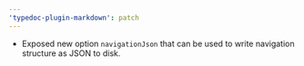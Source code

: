```yaml
---
'typedoc-plugin-markdown': patch
---
```


- Exposed new option `navigationJson` that can be used to write navigation structure as JSON to disk.
